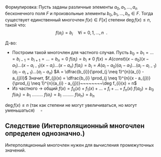 Формулировка:
Пусть заданы различные элементы $a_0, a_1, \ldots, a_n$ бесконечного поля $F$ и произвольные элементы $b_0, b_1, \ldots, b_n \in F$. Тогда существует единственный многочлен $f(x) \in F[x]$ степени $\deg f(x) \leq n$, такой что:  
$$f(a_i) = b_i \quad \forall{i = 0, 1, \ldots, n}~~.$$

Д-во:
- Построим такой многочлен для частного случая.
Пусть $b_{0} = b_{1} = \dots = b_{i-1} = b_{i+1} = \dots = b_{n} = 0$
$f(a_{i}) = b_{i} \neq 0$
$f(x) = A(const)(x-a_{0})(x-a_{1})\dots(x - a_{i-1})(x-a_{i})\dots(x - a_{n})$
$f(a_{i}) = b_{i} = A(a_{i} - a_{0})(a_{i} - a_{1})\dots(a_{i} - a_{i-1})(a_{i} - a_{i+1})\dots(a_{i} - a_{n})$
$A = \dfrac{b_{i}}{\prod_{j \neq 1}^{n}(a_{i} - a_{j})}$
Значит, $f_{j}(x) = \dfrac{b_{i} \prod_{j \neq 1}^{n}(x - a_{j})}{\prod_{j \neq 1}^{n}(a_{i} - a_{j})}~~~~~~~~\deg f_{i}(x) = n$
- Из частного $\to$ общий
$f(x) = f_{0}(x) + f_{1}(x) + \dots + f_{i} + \dots + f_{n}(x)$
$f(a_{0}) = b_{0}$
$f(a_{1}) = b_{1}$
$\dots\dots\dots$
$f(a_{i}) = b_{i}$
$\dots\dots\dots$
$f(a_{n}) = b_{n}$

$\deg f(x) \leq n$ (так как степени не могут увеличиваться, но могут уменьшаться) $~~~~\square$

## Следствие (**Интерполяционный многочлен определен однозначно.**)
Интерполяционный многочлен нужен для вычисления промежуточных значений.
